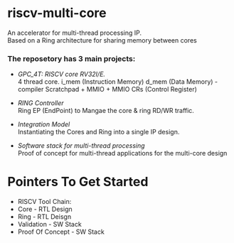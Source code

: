 # riscv-multi-core
An accelerator for multi-thread processing IP.  
Based on a Ring architecture for sharing memory between cores  

### The reposetory has 3 main projects:
- *GPC_4T: RISCV core RV32I/E.*  
4 thread core.
i_mem (Instruction Memory)
d_mem (Data Memory) - compiler Scratchpad + MMIO + MMIO CRs (Control Register)

- *RING Controller*  
Ring EP (EndPoint) to Mangae the core & ring RD/WR traffic.

- *Integration Model*  
Instantiating the Cores and Ring into a single IP design.

- *Software stack for multi-thread processing*  
Proof of concept for multi-thread applications for the multi-core design

# Pointers To Get Started
- RISCV Tool Chain: 
- Core - RTL Design
- Ring - RTL Deisgn
- Validation - SW Stack
- Proof Of Concept - SW Stack

# 

